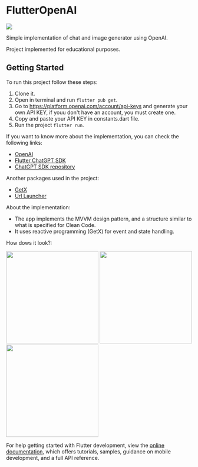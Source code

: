 # FlutterOpenAI

![](https://camo.githubusercontent.com/4cfe18471a1e04d323974c7ff4e71b9ea2308d32a660d7b5c9b7f895e9d8e05f/68747470733a2f2f696d672e736869656c64732e696f2f62616467652f446172742d3031373543323f7374796c653d666f722d7468652d6261646765266c6f676f3d64617274266c6f676f436f6c6f723d7768697465)

Simple implementation of chat and image generator using OpenAI.

Project implemented for educational purposes.

## Getting Started

To run this project follow these steps:

1. Clone it.
2. Open in terminal and run ```flutter pub get```.
3. Go to https://platform.openai.com/account/api-keys and generate your own API KEY, if youu don't have an account, you must create one.
4. Copy and paste your API KEY in constants.dart file.
5. Run the project ```flutter run```.

If you want to know more about the implementation, you can check the following links:

- [OpenAI](https://platform.openai.com/docs/introduction/overview)
- [Flutter ChatGPT SDK](https://pub.dev/packages/chat_gpt_sdk)
- [ChatGPT SDK repository](https://github.com/redevRx/Flutter-ChatGPT)

Another packages used in the project:

- [GetX](https://pub.dev/packages/get)
- [Url Launcher](https://pub.dev/packages/url_launcher)

About the implementation:

- The app implements the MVVM design pattern, and a structure similar to what is specified for Clean Code.
- It uses reactive programming (GetX) for event and state handling.

How dows it look?:

<img src="https://user-images.githubusercontent.com/61942641/228884824-94ab700a-e8f9-4431-87bd-1cd14c9673a5.png" width="250">   <img src="https://user-images.githubusercontent.com/61942641/228885678-08f15ee3-2770-4176-8a86-801d77bc4484.png" width="250">   <img src="https://user-images.githubusercontent.com/61942641/228885874-885d634e-b2bc-46dd-a42c-d27b08cc254b.png" width="250">

For help getting started with Flutter development, view the
[online documentation](https://docs.flutter.dev/), which offers tutorials,
samples, guidance on mobile development, and a full API reference.
